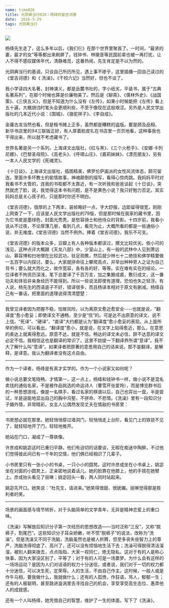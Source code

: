 ```yaml
---
name: time026
title: 光阴典当行026：杨绛的堂吉诃德
date:  2016-5-29
tags: 光阴典当行
---
```

<!-- more -->
![](/cnblog/uploads/time026.jpg)

杨绛先生走了，这么多年以后，《我们仨》在那个世界里聚首了。一时间，“最贤的妻，最才的女”等等都出来刷屏了。钱钟书、林徽音等民国前辈也被一再打扰，让人不得不感叹媒体年代，清静难觅，这番热闹，先生肯定是不以为然的。

光阴典当行的基调，只谈自己所历所见，遇上事不掺乎，这里插播一回自己读过的《堂吉诃德》和《 洗澡》。《干校六记》当然好，但也不谈了。

我小学读四大名著，封神演义，都是岳麓书社的，字小纸劣，平装书，属于“古典名著系列”，在那个时候也算是价廉物美了。然后是《聊斋》、《儒林外史》、《战国策》、《三侠五义》，但是不知道为什么没有《左传》，如果小时候能把《左传》看上五十遍，大概胡诌时笔头会更顺利些，不至于像现在这般艰涩。另外是人民文学出版社的几本近代小说：《围城》、《骆驼祥子》、《李自成》。

金庸古龙当然也看，但是租书摊上正多，虽然都是糟糕的盗版。要是顾及品相， 新华书店里的94三联版正好，有人厚着脸皮扎在书店里一页页地看，这种事我也干得出来，所以就不考虑藏书了。

世界名著是另一个系列，上海译文出版社，《红与黑》、《三个火枪手》、《安娜·卡列尼娜》、《巴黎圣母院》、《高老头》、《呼啸山庄》、《嘉莉妹妹》、《漂亮朋友》，另有一本人人民文学的《死魂灵》。

《十日谈》，上海译文出版社，插图精美，佛罗伦萨画派的女性风流体态，颇可留连。里面许多坏教士的偷情故事，神魂颠倒的描写，看得心惊肉跳。我妈妈平时对我看书不太管的，连我的书柜都不太靠近，有一次听我和爸爸谈起《十日谈》，突然就虎了脸，说，我觉得这本书有问题，是不是黄色小说？我只好勉力否定。其实妈妈总是关心孩子的，只是那时你还不明白。

《堂吉诃德》，很厚的上下两本，装帧略好一点，字大舒服，边距留得很宽，刚刚上网查了一下，应该是人民文学出版社的79版，但是那时候在我家的藏书里，因为它书皮是墨绿色，封面光秃秃，是愁容骑士和他侍众的背影。十四岁前，我看小说从不过夜，不论厚薄几册，看到几点，看完为止，大概所看的都是一些通俗小说，并无难度。《堂吉诃德》当然不例外。捧着《堂吉诃德》，我乐不可支。

《堂吉诃德》的版本众多，豆瓣上有人各种版本都读过，撰文比较优劣。依小可的浅见，这种点评大概跟《天龙八部》中，少室山上，有一般的武林中人见到萧远山、慕容博和扫地僧在比较武功，驻足观瞧，然后就少林七十二绝技和佛学精要做一五百字以内探讨。要么，大家就拼命往上攀爬高点，并举出种种旁人之证为自己背书；要么就大而化之，故作宽容，各有各的好，等等。实在难有实在的结论。一位译者不拘资历深浅，笔下总要译了千百万言，加之集腋成裘，敷衍成文，这一番功夫和体验非亲身经历不能得到。所以一些说法即使有道理，恐怕也失之轻浮。有人说，杨先生的西语底子不好，错译很多，而且杨译本相对于原文有删减。杨绛自己有一番话，把里面的道理说得清清楚楚：

**************
我曾见译者因为把握不稳，怕冒风险，以为离原文愈近愈安全----也就是说，“翻译度”愈小愈妥；即使译文不通畅，至少是“信”的。可是达不出原意的译文，说不上信。“死译”、“硬译”、“直译”大约都是认为“翻译度”愈小愈妥的表现。从上面所举的例句，可以看出，“翻译度”愈小，就是说，在文字上贴得愈近，那么，在意思的表达上就离得愈远。原意不达，就是不信。畅达的译文未必信，辞不达意的译文必定不信。我相信这也是翻译的常识了。这里不妨提一下翻译界所谓“意译”。我不大了解什么叫“意译”。如果译者把原著的意思用自己的话来说，那不是翻译，是解释，是译意。我认为翻译者没有这点自由。

**************

作为一个译者，杨绛是有真才实学的。作为一个小说家又如何呢？

做小说总要文笔晓畅、才情第一，这一点上，杨绛和钱钟书一样，做小说不是混名卖钱的通俗名家，不是被作品挑选的命运诗人（曹雪芹张爱玲），而是博览群书后的一种思想游戏，像是一名棋手，看过名家的棋谱以后，自己也弈出一盘，半是尝试，半是逞能地显出自己的胸中沟壑，不拼命、不悲情。《洗澡》里有一段知识分子婚外情，非常精彩。女主人公偶然发现丈夫在情敌的书房里：

**************

书房想必就在那里。她轻悄悄穿过墙洞门，轻悄悄走上台阶，看见门上的铁锁不见了，就轻轻地开了门，轻轻地推开。

她站在门口，凝成了一尊铁像。

许彦成和姚宓这时已重归平静。他们有迫切的话要谈，无暇在痴迷中陶醉，不过他们觉得彼此间已有一千年的交情，他们俩已经相识了几辈子。

 小书房里只有一张小小的书桌，一只小小的圆凳。这时许彦成坐在小书桌上，姚宓坐在对面的小圆凳上，正亲密地说着话儿。她的脸靠在他膝上，他的手搭在她臂上。彦成抬头看见了丽琳；姚宓回头一看，两人同时站起来。

姚宓先开口。她笑说：“杜先生，请进来。”她笑得很甜、很妩媚。丽琳觉得那是胜利者的笑。

**************

场景的画面感与情节转折，对于头脑简单的文学青年，无异是精神恋爱上的重口味。

《洗澡》写解放后知识分子第一次经历的思想改造——当时泛称“三反”，又称“脱裤子，割尾巴”。这些知识分子耳朵娇嫩，听不惯“脱裤子”的说法，改称为“洗澡”。但是洗澡又不同于洗脑，洗脑虽然也是被人折腾，但至多丧失些智力上的尊严，洗脑洗得彻底了、高兴了，还可以没有烦恼地生活下去；洗澡可得脱得清洁溜溜，被别人翻来拨去，点点指指，大家一视同仁，绝无隐私，这对于有的人是称心快事，因为大家没区别了，平等了；对于有的人可是一场噩梦。为什么会有这样的一场场运动？是因为人们对话语的权力十分迷信，或者说，我们对于一切的权力都十分迷信，可以决生死，定荣辱。人的生活，不由自己作主。这时候，一般人或是作牛马相，要我做什么，我就做什么；还有的人孤愤，作狂语，骂人，郁郁一生；还有的人极聪明，甚至跳进漩涡里去寻找自己的机会，享受享受高生态位、愚弄他人的成就感。

还有一个人叫杨绛，她凭借自己的智慧，维护了一生的体面，写下了《洗澡》。